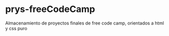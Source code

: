 # prys-freeCodeCamp
Almacenamiento de proyectos finales de free code camp, orientados a html y css puro
